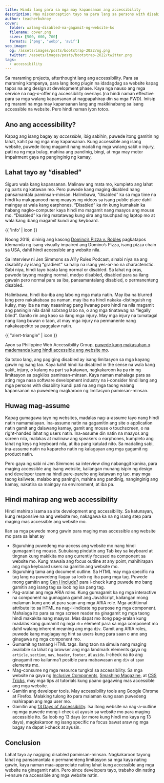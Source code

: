 ```yaml
---
title: Hindi lang para sa mga may kapansanan ang accessibility
description: May misconception tayo na para lang sa persons with disability ang accessibility. Pero mahalaga na may pakialam tayong lahat tungkol dito.
author: teacherbuknoy
cover:
  folder: walang-disabled-na-gagamit-ng-website-ko
  filename: cover.png
  sizes: [500, 600, 700]
  formats: ['png', 'webp', 'avif']
seo_image:
  og: /assets/images/posts/bootstrap-2022/og.png
  twitter: /assets/images/posts/bootstrap-2022/twitter.png
tags: 
  - accessibility
---
```


Sa maraming projects, afterthought lang ang accessibility. Para sa maraming kompanya, para lang itong plugin na idadagdag sa website kapag tapos na ang design at development phase. Kaya nga nauso ang mga service na nag-o-offer ng accessibility overlays (na hindi naman effective para sa mga walang kapansanan at nagpapahirap din sa mga PWD). Iniisip ng marami na mga may kapansanan lang ang makikinabang sa isang accessible na website. Pero hindi naman iyon totoo.

## Ano ang accessibility?
Kapag ang isang bagay ay <dfn>accessible</dfn>, ibig sabihin, puwede itong gamitin ng lahat, kahit pa ng mga may kapansanan. Kung accessible ang isang website, puwede itong magamit nang madali ng mga walang sakit o injury, pati na ng mga bulag, mahina ang pandinig, bingi, at mga may motor impairment gaya ng panginginig ng kamay, 

## Lahat tayo ay “disabled”
Siguro wala kang kapansanan. Malinaw ang mata mo, kumpleto ang lahat ng parts ng katawan mo. Pero puwede kang maging disabled nang pansamantala paminsan-minsan. Halimbawa, “disabled” ka sa mga time na hindi ka makapanood nang maayos ng videos sa isang public place dahil maingay at wala kang earphones. “Disabled” ka rin kung kumakain ka habang nagko-computer kaya hindi mo magamit nang maayos ang mouse mo. “Disabled” ka ring matatawag kung sira ang touchpad ng laptop mo at wala kang ibang magamit kundi ang keyboard.

<aside class="callout callout--info callout--right">
  {{ 'info' | icon }}
  <p class="callout__body">Noong 2019, dininig ang kasong <a href="https://www.forbes.com/sites/peterslatin/2019/10/08/the-supreme-court-rules-in-favor-of-accessibility-for-the-blind/?sh=56275defc486" target="_blank" rel="noopener">Domino’s Pizza v. Robles</a> pagkatapos idemanda ng isang visually impaired ang Domino’s Pizza, isang pizza chain sa USA, dahil hindi accessible ang website nila.</p>
</aside>

Sa interview ni Jen Simmons sa A11y Rules Podcast, sinabi niya na ang disability ay isang “gradient” sa halip na isang yes-or-no na characteristic. Sabi niya, hindi tayo basta lang normal or disabled. Sa lahat ng oras, puwede tayong maging normal, medyo disabled, disabled para sa ilang gawain pero normal para sa iba, pansamantalang disabled, o permanenteng disabled. 

Halimbawa, hindi iba-iba ang labo ng mga mata natin. May iba na blurred lang pero nakakabasa pa naman, may iba na hindi nakaka-distinguish ng kulay, may iba na may naaaninag pang liwanag pero hindi na nila magamit ang paningin nila dahil sobrang labo na, o ang mga tinatawag na “legally blind”. Ganito rin ang kaso sa ilang mga injury. May mga injury na tumatagal nang ilang buwan o taon, at may mga injury na permanente nang nakakaapekto sa paggalaw natin.

<aside class="callout callout--warning callout--left">
  {{ "alert-triangle" | icon }}
  <p class="callout__body">Ayon sa Philippine Web Accessibility Group, <a href="https://www.pwag.org/resources/analysis-of-philippine-laws-pertaining-to-disability/can-we-be-sued-if-we-dont-make-our-web-site-accessible-written-by-jojo-esposa-jr/" target="_blank" rel="noopener">puwede kang makasuhan o mademanda kung hindi accessible ang website mo</a>.</p>
</aside>

Sa totoo lang, ang pagiging disabled ay isang limitasyon sa mga kayang gawin ng isang tao. Kaya kahit hindi ka disabled in the sense na wala kang sakit, injury, o kulang na part sa katawan, nagkakaroon ka pa rin ng limitasyon sa pagkilos paminsan-minsan. Kaya naman mahalaga para sa ating mga nasa software development industry na i-consider hindi lang ang mga persons with disability kundi pati na ang mga taong walang kapansanan na puwedeng magkaroon ng limitasyon paminsan-minsan.

## Huwag mag-assume
Kapag gumagawa tayo ng websites, madalas nag-a-assume tayo nang hindi natin namamalayan. Ina-assume natin na gagamitin ang site o application natin gamit ang dalawang kamay, gamit ang mouse o touchscreen, o na right-handed lahat ng users natin. Ina-assume din natin na maayos ang screen nila, malakas at malinaw ang speakers o earphones, kumpleto ang lahat ng keys ng keyboard nila, at iba pang katulad nito. Sa madaling sabi, ina-assume natin na kapareho natin ng kalagayan ang mga gagamit ng product natin.

Pero gaya ng sabi ni Jen Simmons sa interview ding nabanggit kanina, para maging accessible ang isang website, kailangan munang isipin ng design and developer team na hindi pare-pareho ang katawan ng tao. may mga taong kaliwete, malabo ang paningin, mahina ang pandinig, nanginginig ang kamay, nakatira sa maingay na environment, at iba pa.

## Hindi mahirap ang web accessibility
Hindi mahirap isama sa site development ang accessibility. Sa katunayan, kung responsive na ang website mo, nakagawa ka na ng isang step para maging mas accessible ang website mo.

Ilan sa mga puwede mong gawin para maging mas accessible ang website mo para sa lahat ay

- Siguruhing puwedeng ma-access ang website mo nang hindi gumagamit ng mouse. Subukang pindutin ang Tab key sa keyboard at tingnan kung makikita mo ang currently focused na component sa website mo. Kung mawala ang focus outline at any point, mahihirapan ang mga keyboard users na gamitin ang website mo.
- Siguruhing tama ang document outline. Sa HTML may mga specific na tag lang na puwedeng ilagay sa loob ng iba pang mga tag. Puwede mong gamitin ang [Can I Include?](https://caninclude.glitch.me/) para i-check kung puwede mo bang gamitin ang isang tag sa loob ng isa pang tag.
- Pag-aralan ang mga ARIA roles. Kung gumagamit ka ng mga interactive na component na gumagana gamit ang JavaScript, kailangan mong malaman kung ano at para saan ang mga ARIA role. Mga additional attribute ito sa HTML na nag-i-indicate ng purpose ng mga component. Mahalaga ito para sa mga screen reader na ginagamit ng mga taong hindi makakita nang maayos. Mas dapat mo itong pag-aralan kung madalas kang gumamit ng mga `div` element para sa mga component mo dahil walang inherent meaning ang mga `div`. Gamit ang ARIA roles, puwede kang maglagay ng hint sa users kung para saan o ano ang ginagawa ng mga component mo.
- Gumamit ng tamang HTML tags. Ilang taon na simula nang maging available sa lahat ng browser ang mga landmark elements gaya ng `article`, `section`, `nav`, `header`, `footer`, at `aside`. I-check na ito ang ginagamit mo kailanma’t posible para mabawasan ang `div` at `span` elements mo.
- Mag-consume ng mga resource tungkol sa accessibility. Sa mga website na gaya ng [Inclusive Components](https://inclusive-components.design/), [Smashing Magazine](https://www.smashingmagazine.com/2021/03/complete-guide-accessible-front-end-components/), at [CSS Tricks](https://css-tricks.com/tag/accessibility/), may mga tips at tutorials kung paano gagawing mas accessible ang mga website.
- Gamitin ang developer tools. May accessibility tools ang Google Chrome at Firefox. Malaking tulong ito para malaman kung saan puwedeng mahirapan ang mga user mo.    
- Gamitin ang [13 Days of Accessibility](http://a11ycalendar.kaseybon.com/). Isa itong website na nag-a-outline ng mga puwede mong i-check at ayusin sa website mo para maging accessible ito. Sa loob ng 13 days (or more kung hindi mo kaya ng 13 days), magkakaroon ng isang specific na focus bawat araw ng mga bagay na dapat i-check at ayusin.

## Conclusion
Lahat tayo ay nagiging disabled paminsan-minsan. Nagkakaroon tayong lahat ng pansamantala o permanenteng limitasyon sa mga kaya nating gawin, kaya naman maa-appreciate nating lahat kung accessible ang mga website na ginagamit natin. Pero since developers tayo, trabaho din nating i-ensure na accessible ang mga website natin.